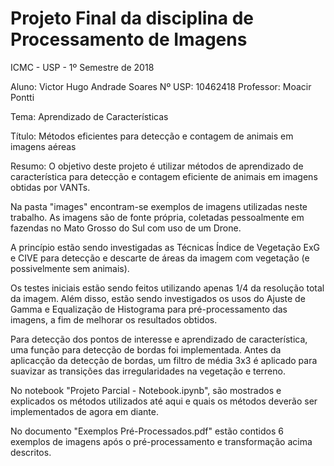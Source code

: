 # Projeto Final da disciplina de Processamento de Imagens
ICMC - USP - 1º Semestre de 2018

Aluno: Victor Hugo Andrade Soares
Nº USP: 10462418
Professor: Moacir Pontti

Tema: Aprendizado de Características

Título: Métodos eficientes para detecção e contagem de animais em imagens aéreas

Resumo: O objetivo deste projeto é utilizar métodos de aprendizado de característica para detecção e contagem eficiente de animais em imagens obtidas por VANTs.


Na pasta "images" encontram-se exemplos de imagens utilizadas neste trabalho. As imagens são de fonte própria, coletadas pessoalmente em fazendas no Mato Grosso do Sul com uso de um Drone.

A princípio estão sendo investigadas as Técnicas Índice de Vegetação ExG e CIVE para detecção e descarte de áreas da imagem com vegetação (e possivelmente sem animais).

Os testes iniciais estão sendo feitos utilizando apenas 1/4 da resolução total da imagem. Além disso, estão sendo investigados os usos do Ajuste de Gamma e Equalização de Histograma para pré-processamento das imagens, a fim de melhorar os resultados obtidos.

Para detecção dos pontos de interesse e aprendizado de característica, uma função para detecção de bordas foi implementada. Antes da aplicacção da detecção de bordas, um filtro de média 3x3 é aplicado para suavizar as transições das irregularidades na vegetação e terreno.

No notebook "Projeto Parcial - Notebook.ipynb", são mostrados e explicados os métodos utilizados até aqui e quais os métodos deverão ser implementados de agora em diante.

No documento "Exemplos Pré-Processados.pdf" estão contidos 6 exemplos de imagens após o pré-processamento e transformação acima descritos.
